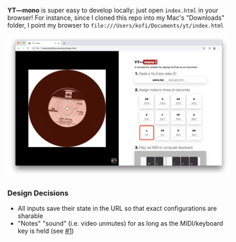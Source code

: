 **YT—mono** is super easy to develop locally: just open `index.html` in your browser!
For instance, since I cloned this repo into my Mac's "Downloads" folder, I point my browser to `file:///Users/kofi/Documents/yt/index.html`

![Screenshot](/build/screenshot.png)


### Design Decisions

 - All inputs save their state in the URL so that exact configurations are sharable
 - "Notes" "sound" (i.e. video unmutes) for as long as the MIDI/keyboard key is held (see [#1](https://github.com/hkgumbs/yt/pull/1))
